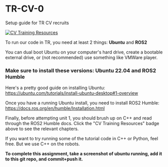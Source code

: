 # TR-CV-0
Setup guide for TR CV recruits

[![CV Training Resources](https://img.shields.io/badge/CV-%20Training%20Resources-eac817?labelColor=2a77a2&style=for-the-badge)](https://github.com/Triton-Robotics-Training/TR-CV-0/blob/main/resources.md)

To run our code in TR, you need at least 2 things: **Ubuntu** and **ROS2**

You can dual boot Ubuntu on your computer's hard drive, create a bootable external drive, or (not recommended) use something like VMWare player.

### Make sure to install these versions: Ubuntu 22.04 and ROS2 Humble

Here's a pretty good guide on installing Ubuntu: https://ubuntu.com/tutorials/install-ubuntu-desktop#1-overview

Once you have a running Ubuntu install, you need to install ROS2 Humble: https://docs.ros.org/en/humble/Installation.html

Finally, before attempting unit 1, you should brush up on C++ and read through the ROS2 Humble docs. Click the "CV Training Resources" badge above to see the relevant chapters.

If you want to try running some of the tutorial code in C++ or Python, feel free. But we use C++ on the robots.

**To complete this assignment, take a screenshot of ubuntu running, add it to this git repo, and commit+push it.**
